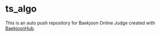# ts_algo
This is an auto push repository for Baekjoon Online Judge created with [BaekjoonHub](https://github.com/BaekjoonHub/BaekjoonHub).
